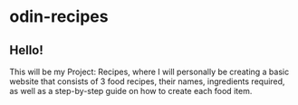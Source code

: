 # odin-recipes
<h2>Hello!</h2>

This will be my Project: Recipes, where I will personally be creating a basic website that consists of 3 food recipes, their names, ingredients required, as well as a step-by-step guide on how to create each food item.